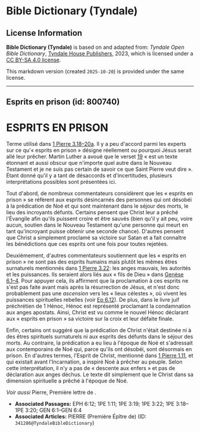 # Bible Dictionary (Tyndale)

## License Information

**Bible Dictionary (Tyndale)** is based on and adapted from: _Tyndale Open Bible Dictionary_, [Tyndale House Publishers](https://tyndaleopenresources.com/), 2023, which is licensed under a [CC BY-SA 4.0 license](https://creativecommons.org/licenses/by-sa/4.0/legalcode.en).

This markdown version (created `2025-10-20`) is provided under the same license.



--------------------------------

## Esprits en prison (id: 800740)

ESPRITS EN PRISON
=================

Terme utilisé dans [1 Pierre 3\.18–20a](https://ref.ly/1Pet3:18-1Pet3:20). Il y a peu d'accord parmi les experts sur ce qu'« esprits en prison » désigne réellement ou pourquoi Jésus serait allé leur prêcher. Martin Luther a avoué que le verset [19](https://ref.ly/1Pet3:19) « est un texte étonnant et aussi obscur que n'importe quel autre dans le Nouveau Testament et je ne suis pas certain de savoir ce que Saint Pierre veut dire ». Étant donné qu'il y a tant de désaccords et d'incertitudes, plusieurs interprétations possibles sont présentées ici.

Tout d'abord, de nombreux commentateurs considèrent que les « esprits en prison » se réfèrent aux esprits désincarnés des personnes qui ont désobéi à la prédication de Noé et qui sont maintenant dans le séjour des morts, le lieu des incroyants défunts. Certains pensent que Christ leur a prêché l'Évangile afin qu'ils puissent croire et être sauvés (bien qu'il y ait peu, voire aucun, soutien dans le Nouveau Testament qu'une personne qui meurt en tant qu'incroyant puisse obtenir une seconde chance). D'autres pensent que Christ a simplement proclamé sa victoire sur Satan et a fait connaître les bénédictions que ces esprits ont une fois pour toutes rejetées.

Deuxièmement, d'autres commentateurs soutiennent que les « esprits en prison » ne sont pas des esprits humains mais plutôt les mêmes êtres surnaturels mentionnés dans [1 Pierre 3\.22](https://ref.ly/1Pet3:22): les anges mauvais, les autorités et les puissances. Ils seraient alors liés aux « fils de Dieu » dans [Genèse 6\.1–4](https://ref.ly/Gen6:1-Gen6:4). Pour appuyer cela, ils affirment que la proclamation à ces esprits ne s'est pas faite avant mais après la résurrection de Jésus, et n'est donc probablement pas une *ascension* vers les « lieux célestes », où vivent les puissances spirituelles rebelles (voir [Ep 6\.12](https://ref.ly/Eph6:12)). De plus, dans le livre juif préchrétien de 1 Hénoc, Hénoc est représenté proclamant la condamnation aux anges apostats. Ainsi, Christ est vu comme le nouvel Hénoc déclarant aux « esprits en prison » sa victoire sur la croix et leur défaite finale.

Enfin, certains ont suggéré que la prédication de Christ n'était destinée ni à des êtres spirituels surnaturels ni aux esprits des défunts dans le séjour des morts. Au contraire, la prédication a eu lieu à l'époque de Noé et s'adressait aux contemporains de Noé qui, parce qu'ils ont désobéi, sont désormais en prison. En d'autres termes, l'Esprit de Christ, mentionné dans [1 Pierre 1\.11](https://ref.ly/1Pet1:11), et qui existait avant l'Incarnation, a inspiré Noé à prêcher au peuple. Selon cette interprétation, il n'y a pas de « descente aux enfers » et pas de déclaration aux anges déchus. Le texte dit simplement que le Christ dans sa dimension spirituelle a prêché à l'époque de Noé.

*Voir aussi* Pierre, Première lettre de .

* **Associated Passages:** EPH 6:12; 1PE 1:11; 1PE 3:19; 1PE 3:22; 1PE 3:18–1PE 3:20; GEN 6:1–GEN 6:4
* **Associated Articles:** PIERRE (Première Épître de) (ID: `341286@TyndaleBibleDictionary`)

